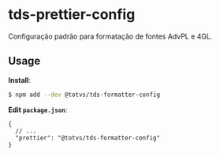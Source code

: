 # tds-prettier-config

Configuração padrão para formatação de fontes AdvPL e 4GL.

## Usage

**Install**:

```bash
$ npm add --dev @totvs/tds-formatter-config
```

**Edit `package.json`**:

```jsonc
{
  // ...
  "prettier": "@totvs/tds-formatter-config"
}
```
